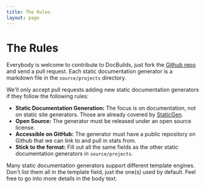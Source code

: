 ```yaml
---
title: The Rules
layout: page
---
```


# The Rules

Everybody is welcome to contribute to DocBuilds, just fork the [Github repo](https://github.com/plaindocs/docbuilds) and send a pull request.
Each static documentation generator is a markdown file in the `source/projects` directory.

We'll only accept pull requests adding new static documentation generators if they follow the following rules:

*   **Static Documentation Generation:** The focus is on documentation, not on static site generators. Those are already covered by [StaticGen](http://www.staticgen.com).
*   **Open Source:** The generator must be released under an open source license.
*   **Accessible on GitHub:** The generator must have a public repository on Github that we can link to and pull in stats from.
*   **Stick to the format:** Fill out all the same fields as the other static documentation generators in `source/projects`.

Many static documentation generators support different template engines. Don't list them all in the template field, just the one(s) used by default. Feel free to go into more details in the body text.
